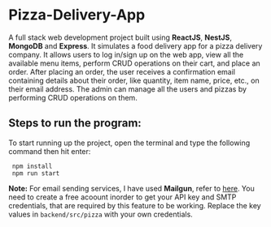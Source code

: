 # Pizza-Delivery-App
A full stack web development project built using **ReactJS**, **NestJS**, **MongoDB** and **Express**. It simulates a food delivery app for a pizza delivery company. It allows users to log in/sign up on the web app, view all the available menu items, perform CRUD operations on their cart, and place an order. After placing an order, the user receives a confirmation email containing details about their order, like quantity, item name, price, etc., on their email address. The admin can manage all the users and pizzas by performing CRUD operations on them.

## Steps to run the program:
To start running up the project, open the terminal and type the following command then hit enter:
```
 npm install
 npm run start
```

**Note:** For email sending services, I have used **Mailgun**, refer to [here](https://www.mailgun.com/). You need to create a free acoount inorder to get your API key
and SMTP credentials, that are required by this feature to be working. Replace the key values in ```backend/src/pizza``` with your own credentials.
